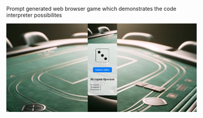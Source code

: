 Prompt generated web browser game which demonstrates the code interpreter possibilites

![Dice](https://github.com/Sergjey/AI-LLM/blob/main/AI%20code%20generated%20web%20game%20%22Dice%22/dice-example.JPG)
